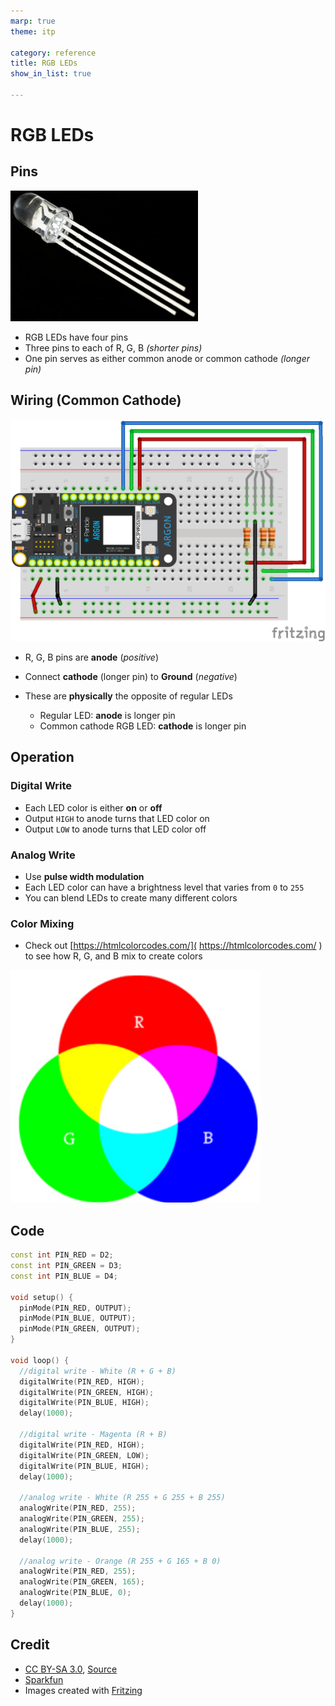 ```yaml
---
marp: true
theme: itp

category: reference
title: RGB LEDs
show_in_list: true

---
```


<!-- headingDivider: 2 -->

# RGB LEDs

## Pins
<img src="rgb_leds.assets/1565897044440.png" alt="RGB LED" style="width:300px" />

* RGB LEDs have four pins
* Three pins to each of R, G, B *(shorter pins)*
* One pin serves as either common anode or common cathode *(longer pin)*





## Wiring (Common Cathode)

<img src="rgb_leds.assets/rgb_led_common_cathode_bb.png" alt="common cathode wiring" style="width:800px" />

* R, G, B pins are **anode** (*positive*)
* Connect **cathode** (longer pin) to **Ground** (*negative*)
* These are **physically** the opposite of regular LEDs

  * Regular LED: **anode** is longer pin
  * Common cathode RGB LED: **cathode** is longer pin

## Operation

### Digital Write

* Each LED color is either **on** or **off** 
* Output `HIGH` to anode turns that LED color on
* Output `LOW` to anode turns that LED color off

### Analog Write

* Use **pulse width modulation**
* Each LED color can have a brightness level that varies from `0` to `255`
* You can blend LEDs to create many different colors 

### Color Mixing

* Check out [https://htmlcolorcodes.com/]( https://htmlcolorcodes.com/ ) to see how R, G, and B mix to create colors

<img src="rgb_leds.assets/1565902722602.png" alt="color mixing" style="width:400px"/>

## Code

```c++
const int PIN_RED = D2;
const int PIN_GREEN = D3;
const int PIN_BLUE = D4;

void setup() {
  pinMode(PIN_RED, OUTPUT);
  pinMode(PIN_BLUE, OUTPUT);
  pinMode(PIN_GREEN, OUTPUT);
}

void loop() {
  //digital write - White (R + G + B)
  digitalWrite(PIN_RED, HIGH);
  digitalWrite(PIN_GREEN, HIGH);
  digitalWrite(PIN_BLUE, HIGH);
  delay(1000);
    
  //digital write - Magenta (R + B)
  digitalWrite(PIN_RED, HIGH);
  digitalWrite(PIN_GREEN, LOW);
  digitalWrite(PIN_BLUE, HIGH);
  delay(1000);

  //analog write - White (R 255 + G 255 + B 255)
  analogWrite(PIN_RED, 255);
  analogWrite(PIN_GREEN, 255);
  analogWrite(PIN_BLUE, 255);
  delay(1000);

  //analog write - Orange (R 255 + G 165 + B 0)
  analogWrite(PIN_RED, 255);
  analogWrite(PIN_GREEN, 165);
  analogWrite(PIN_BLUE, 0);
  delay(1000);
}
```



## Credit

- <a href="https://creativecommons.org/licenses/by-sa/3.0" title="Creative Commons Attribution-Share Alike 3.0">CC BY-SA 3.0</a>, <a href="https://commons.wikimedia.org/w/index.php?curid=755036">Source</a>
- [Sparkfun](https://learn.sparkfun.com/tutorials/pulse-width-modulation)
- Images created with [Fritzing](https://fritzing.org/home/)

